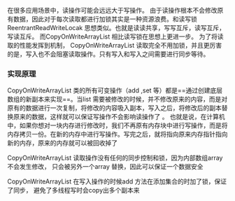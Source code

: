 在很多应用场景中，读操作可能会远远大于写操作。 由于读操作根本不会修改原有数据，因此对于每次读取都进行加锁其实是一种资源浪费。和读写锁ReentrantReadWriteLocak 思想类似。也就是读读共享，写写互斥，读写互斥，写读互斥。 而CopyOnWriteArrayList 相比读写锁在思想上更进一步。 为了将读取的性能发挥到机制， CopyOnWriteArrayList 读取完全不用加锁，并且更厉害的是，写入也不会阻塞读取操作。只有写入和写入之间需要进行同步等待。

### 实现原理

CopyOnWriteArrayList 类的所有可变操作（add ,set 等）都是==通过创建底层数组的新副本来实现==。当list 需要被修改的时候，并不修改原来的内容，而是对原有的数据进行一次复制，将修改的内容吸入副本，写入之后，将修改后的副本替换原来的数据，这样就可以保证写操作不会影响读操作了 。 也就是说，在计算机中，如果你想对一块内存进行修改时，我们不再原有内存块中进行写操作，而是将内存拷贝一份。在新的内存中进行写操作。写完之后，就将指向原来内存指针指向新的内存，原来的内存就可以被回收掉了


CopyOnWriteArrayList 读取操作没有任何的同步控制和锁，因为内部数组array 不会发生修改， 只会被另外一个array 替换，因此可以保证一个数据安全

CopyOnWriteArrayList 在写入操作的时候add 方法在添加集合的时加了锁，保证了同步， 避免了多线程写时会copy出多个副本来